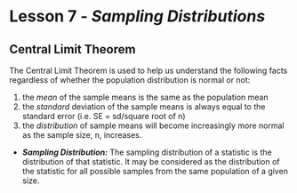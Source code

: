 # Lesson 7 - _Sampling Distributions_

## Central Limit Theorem

The Central Limit Theorem is used to help us understand the following facts regardless of whether the population distribution is normal or not:
1. the _mean_ of the sample means is the same as the population mean
2. the _standard_ deviation of the sample means is always equal to the standard error (i.e. SE = sd/square root of n)
3. the _distribution_ of sample means will become increasingly more normal as the sample size, n, increases.

- **_Sampling Distribution:_** The sampling distribution of a statistic is the distribution of that statistic. It may be considered as the distribution of the statistic for all possible samples from the same population of a given size.

